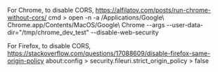 For Chrome, to disable CORS, 
https://alfilatov.com/posts/run-chrome-without-cors/
cmd > open -n -a /Applications/Google\ Chrome.app/Contents/MacOS/Google\ Chrome --args --user-data-dir="/tmp/chrome_dev_test" --disable-web-security


For Firefox, to disable CORS, 
https://stackoverflow.com/questions/17088609/disable-firefox-same-origin-policy
about:config > security.fileuri.strict_origin_policy > false